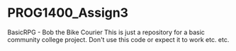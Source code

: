 # PROG1400_Assign3
BasicRPG - Bob the Bike Courier
This is just a repository for a basic community college project. Don't use this code or expect it to work etc. etc.
